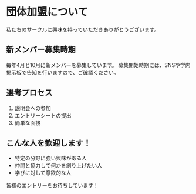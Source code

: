 
# 団体加盟について

私たちのサークルに興味を持っていただきありがとうございます。

## 新メンバー募集時期
毎年4月と10月に新メンバーを募集しています。
募集開始時期には、SNSや学内掲示板で告知を行いますので、ご確認ください。

## 選考プロセス
1.  説明会への参加
2.  エントリーシートの提出
3.  簡単な面接

## こんな人を歓迎します！
- 特定の分野に強い興味がある人
- 仲間と協力して何かを創り上げたい人
- 学びに対して意欲的な人

皆様のエントリーをお待ちしています！
